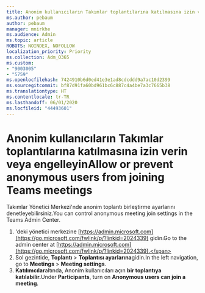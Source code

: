 ```yaml
---
title: Anonim kullanıcıların Takımlar toplantılarına katılmasına izin verin veya engelleyin
ms.author: pebaum
author: pebaum
manager: mnirkhe
ms.audience: Admin
ms.topic: article
ROBOTS: NOINDEX, NOFOLLOW
localization_priority: Priority
ms.collection: Adm_O365
ms.custom:
- "9003005"
- "5759"
ms.openlocfilehash: 7424910b6d0ed41e3e1ad8cdcddd9a7ac10d2399
ms.sourcegitcommit: bf87d91fa60bd961bc6c887c4a4be7a3c7665b38
ms.translationtype: HT
ms.contentlocale: tr-TR
ms.lasthandoff: 06/01/2020
ms.locfileid: "44493601"
---
```

# <a name="allow-or-prevent-anonymous-users-from-joining-teams-meetings"></a><span data-ttu-id="5279a-102">Anonim kullanıcıların Takımlar toplantılarına katılmasına izin verin veya engelleyin</span><span class="sxs-lookup"><span data-stu-id="5279a-102">Allow or prevent anonymous users from joining Teams meetings</span></span>

<span data-ttu-id="5279a-103">Takımlar Yönetici Merkezi'nde anonim toplantı birleştirme ayarlarını denetleyebilirsiniz.</span><span class="sxs-lookup"><span data-stu-id="5279a-103">You can control anonymous meeting join settings in the Teams Admin Center.</span></span>

1.  <span data-ttu-id="5279a-104">'deki yönetici merkezine [https://admin.microsoft.com](https://go.microsoft.com/fwlink/p/?linkid=2024339) gidin.</span><span class="sxs-lookup"><span data-stu-id="5279a-104">Go to the admin center at  [https://admin.microsoft.com](https://go.microsoft.com/fwlink/p/?linkid=2024339).</span></span>
2.  <span data-ttu-id="5279a-105">Sol gezintide, **Toplantı**   >   **Toplantısı ayarlarına**gidin.</span><span class="sxs-lookup"><span data-stu-id="5279a-105">In the left navigation, go to  **Meetings**  >  **Meeting settings**.</span></span>
3.  <span data-ttu-id="5279a-106">**Katılımcılar**altında, Anonim kullanıcıları açın **bir toplantıya katılabilir.**</span><span class="sxs-lookup"><span data-stu-id="5279a-106">Under  **Participants**, turn on  **Anonymous users can join a meeting**.</span></span>